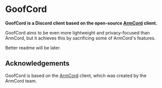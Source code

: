 # GoofCord

**GoofCord is a Discord client based on the open-source [ArmCord](https://github.com/ArmCord/ArmCord) client.**

GoofCord aims to be even more lightweight and privacy-focused than ArmCord, but it achieves this by sacrificing some of ArmCord's features.

Better readme will be later.

## Acknowledgements

GoofCord is based on the [ArmCord](https://github.com/ArmCord/ArmCord) client, which was created by the ArmCord team.
